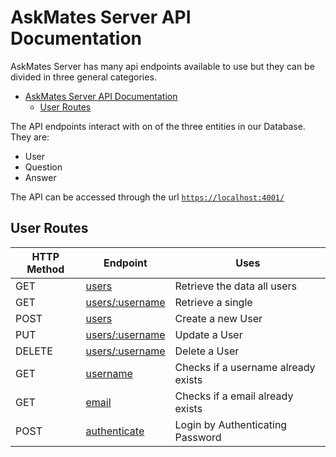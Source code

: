 # AskMates Server API Documentation

<!-- TODO: AUTHENTICATION -->

AskMates Server has many api endpoints available to use but they can be divided in three general categories.

- [AskMates Server API Documentation](#askmates-server-api-documentation)
  - [User Routes](#user-routes)

The API endpoints interact with on of the three entities in our Database. They are:

- User
- Question
- Answer

The API can be accessed through the url [`https://localhost:4001/`](https://localhost:4001/)

## User Routes

| HTTP Method | Endpoint                                          | Uses                                |
| ----------- | ------------------------------------------------- | ----------------------------------- |
| GET         | [users](/User.md/#users-get)                      | Retrieve the data all users         |
| GET         | [users/:username](/User.md/#usersusername-get)    | Retrieve a single                   |
| POST        | [users](/User.md/#users-post)                     | Create a new User                   |
| PUT         | [users/:username](/User.md/#usersusername-put)    | Update a User                       |
| DELETE      | [users/:username](/User.md/#usersusername-delete) | Delete a User                       |
| GET         | [username](/User.md/#username-get)                | Checks if a username already exists |
| GET         | [email](/User.md/#email-get)                      | Checks if a email already exists    |
| POST        | [authenticate](/User.md/#authenticate-post)       | Login by Authenticating Password    |
